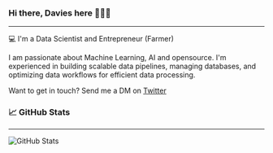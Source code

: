 ### Hi there, Davies here  👩🏼‍💻
<hr style="border-width: 0.1px;">

💻 I'm a Data Scientist and Entrepreneur (Farmer) 

I am passionate about Machine Learning, AI and opensource. I'm experienced in building scalable data pipelines, managing databases, and optimizing data workflows for efficient data processing.

Want to get in touch? Send me a DM on [Twitter](https://twitter.com/kabirodavies)


### 📈 GitHub Stats
<hr style="border-width: 1px;">

![GitHub Stats](https://github-readme-stats.vercel.app/api?username=kabirodavies&theme=radical)

<!--
**kabirodavies/kabirodavies** is a ✨ _special_ ✨ repository because its `README.md` (this file) appears on your GitHub profile.

Here are some ideas to get you started:

- 🔭 I’m currently working on ...
- 🌱 I’m currently learning ...
- 👯 I’m looking to collaborate on ...
- 🤔 I’m looking for help with ...
- 💬 Ask me about ...
- 📫 How to reach me: ...
- 😄 Pronouns: ...
- ⚡ Fun fact: ...
-->
